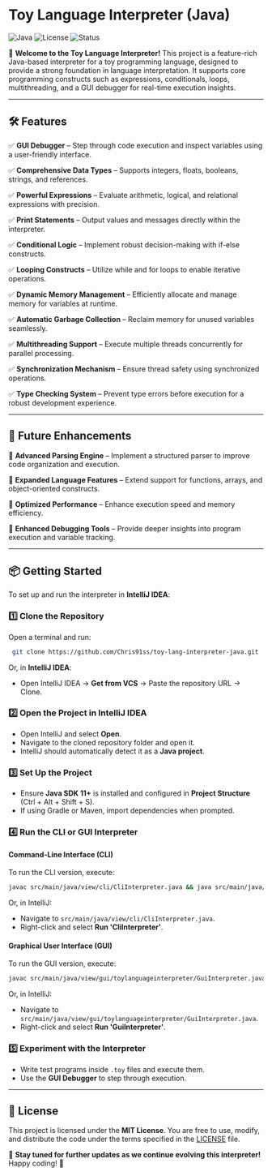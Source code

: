 # Toy Language Interpreter (Java)

![Java](https://img.shields.io/badge/Java-11%2B-orange) ![License](https://img.shields.io/badge/License-MIT-purple) ![Status](https://img.shields.io/badge/Status-Active-brightgreen)

🚀 **Welcome to the Toy Language Interpreter!** This project is a feature-rich Java-based interpreter for a toy programming language, designed to provide a strong foundation in language interpretation. It supports core programming constructs such as expressions, conditionals, loops, multithreading, and a GUI debugger for real-time execution insights.

---

## 🛠️ Features

✅ **GUI Debugger** – Step through code execution and inspect variables using a user-friendly interface.

✅ **Comprehensive Data Types** – Supports integers, floats, booleans, strings, and references.

✅ **Powerful Expressions** – Evaluate arithmetic, logical, and relational expressions with precision.

✅ **Print Statements** – Output values and messages directly within the interpreter.

✅ **Conditional Logic** – Implement robust decision-making with if-else constructs.

✅ **Looping Constructs** – Utilize while and for loops to enable iterative operations.

✅ **Dynamic Memory Management** – Efficiently allocate and manage memory for variables at runtime.

✅ **Automatic Garbage Collection** – Reclaim memory for unused variables seamlessly.

✅ **Multithreading Support** – Execute multiple threads concurrently for parallel processing.

✅ **Synchronization Mechanism** – Ensure thread safety using synchronized operations.

✅ **Type Checking System** – Prevent type errors before execution for a robust development experience.


---

## 🚀 Future Enhancements

🔹 **Advanced Parsing Engine** – Implement a structured parser to improve code organization and execution.

🔹 **Expanded Language Features** – Extend support for functions, arrays, and object-oriented constructs.

🔹 **Optimized Performance** – Enhance execution speed and memory efficiency.

🔹 **Enhanced Debugging Tools** – Provide deeper insights into program execution and variable tracking.

---

## 📦 Getting Started

To set up and run the interpreter in **IntelliJ IDEA**:

### 1️⃣ Clone the Repository  
Open a terminal and run:  
```bash
 git clone https://github.com/Chris91ss/toy-lang-interpreter-java.git
```
Or, in **IntelliJ IDEA**:  
- Open IntelliJ IDEA → **Get from VCS** → Paste the repository URL → Clone.

### 2️⃣ Open the Project in IntelliJ IDEA  
- Open IntelliJ and select **Open**.  
- Navigate to the cloned repository folder and open it.  
- IntelliJ should automatically detect it as a **Java project**.

### 3️⃣ Set Up the Project  
- Ensure **Java SDK 11+** is installed and configured in **Project Structure** (Ctrl + Alt + Shift + S).  
- If using Gradle or Maven, import dependencies when prompted.  

### 4️⃣ Run the CLI or GUI Interpreter  
#### **Command-Line Interface (CLI)**  
To run the CLI version, execute:  
```bash
javac src/main/java/view/cli/CliInterpreter.java && java src/main/java/view/cli/CliInterpreter
```
Or, in IntelliJ:
- Navigate to `src/main/java/view/cli/CliInterpreter.java`.
- Right-click and select **Run 'CliInterpreter'**.

#### **Graphical User Interface (GUI)**  
To run the GUI version, execute:  
```bash
javac src/main/java/view/gui/toylanguageinterpreter/GuiInterpreter.java && java src/main/java/view/gui/toylanguageinterpreter/GuiInterpreter
```
Or, in IntelliJ:
- Navigate to `src/main/java/view/gui/toylanguageinterpreter/GuiInterpreter.java`.
- Right-click and select **Run 'GuiInterpreter'**.

### 5️⃣ Experiment with the Interpreter  
- Write test programs inside `.toy` files and execute them.  
- Use the **GUI Debugger** to step through execution.

---

## 📜 License

This project is licensed under the **MIT License**. You are free to use, modify, and distribute the code under the terms specified in the [LICENSE](LICENSE) file.

🚀 **Stay tuned for further updates as we continue evolving this interpreter!** Happy coding! 🎯


